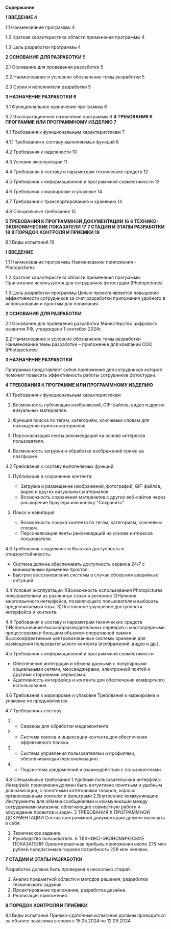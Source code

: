  **Cодержание**



**1	ВВЕДЕНИЕ	4**

1.1	Наименование программы	4

1.2	Краткая характеристика области применения программы	4

1.3	Цель разработки программы	4

**2	ОСНОВАНИЯ ДЛЯ РАЗРАБОТКИ**	5

2.1	Основание для проведения разработки	5

2.2	Наименование и условное обозначение темы разработки	5

2.3	Сроки и исполнители разработки	5

**3	НАЗНАЧЕНИЕ РАЗРАБОТКИ	6**


3.1	Функциональное назначение программы	6

3.2	Эксплуатационное назначение программы	6
**4	ТРЕБОВАНИЯ К ПРОГРАММЕ ИЛИ ПРОГРАММНОМУ ИЗДЕЛИЮ	7**

4.1	Требования к функциональным характеристикам	7

4.1.1    Требования к составу выполняемых функций	8

4.2	Требования к надежности	10

4.3	Условия эксплуатации	11

4.4	Требования к составу и параметрам технических средств	12

4.5	Требования к информационной и программной совместимости	13

4.6	Требования к маркировке и упаковке	14

4.7	Требования к транспортированию и хранению	14

4.8	Специальные требования	15

**5	ТРЕБОВАНИЯ К ПРОГРАММНОЙ ДОКУМЕНТАЦИИ	16**
**6	ТЕХНИКО-ЭКОНОМИЧЕСКИЕ ПОКАЗАТЕЛИ	17**
**7	СТАДИИ И ЭТАПЫ РАЗРАБОТКИ	18**
**8	ПОРЯДОК КОНТРОЛЯ И ПРИЕМКИ	19**

8.1	Виды испытаний	19

**1 ВВЕДЕНИЕ**

1.1	Наименование программы
Наименование  приложения -  Photopictures

1.2	Краткая характеристика области применения программы
Приложение используется для сотрудников фотостудии (Photopictures)

1.3	Цель разработки программы 
Целью проекта является повышение эффективности сотрудников за счет разработки приложения удобного в использовании и простым для понимания.

**2 ОСНОВАНИЯ ДЛЯ РАЗРАБОТКИ**

2.1 Основание для проведения разработки
Министерство цифрового развития РФ, утверждено 1 сентября 2024г.

2.2 Наименование и условное обозначение темы разработки
Наименование темы разработки – приложение для компании ООО (Photopictures)



**3 НАЗНАЧЕНИЕ РАЗРАБОТКИ**

Программа представляет собой приложение для сотрудников которое поможет повысить  эффективность работы сотрудников фотостудии.

**4 ТРЕБОВАНИЯ К ПРОГРАММЕ ИЛИ ПРОГРАММНОМУ ИЗДЕЛИЮ**

4.1 Требования к функциональным характеристикам

1. Возможность публикации изображений, GIF-файлов, видео и других визуальных материалов.

2. Функция поиска по тегам, категориям, ключевым словам для нахождения нужных материалов.

3. Персонализация ленты рекомендаций на основе интересов пользователя.

4. Возможность загрузки и обработки изображений прямо на платформе.

4.2 Требования к составу выполняемых функций

1. Публикация и сохранение контента:
   - Загрузка и размещение изображений, фотографий, GIF-файлов, видео и других визуальных материалов
   - Возможность сохранения материалов с других веб-сайтов через расширение браузера или кнопку "Сохранить".

2. Поиск и навигация:
   - Возможность поиска контента по тегам, категориям, ключевым словам.
   - Персонализация ленты рекомендаций на основе интересов пользователя.

4.3	Требования к надежности
 Высокая доступность и отказоустойчивость:
   - Система должна обеспечивать доступность сервиса 24/7 с минимальным временем простоя.
   - Быстрое восстановление системы в случае сбоев или аварийных ситуаций.

4.4	 Условия эксплуатации
1)Возможность использования Photopictures пользователями из различных стран и регионов
2)Наличие многоязычного интерфейса, позволяющего пользователям выбирать предпочитаемый язык. 
3)Постоянное улучшение доступности интерфейса и контента.

4.4 Требования к составу и параметрам технических средств
1)Использование высокопроизводительных серверов с многоядерными процессорами и большим объемом оперативной памяти.
Высокоэффективные централизованные системы хранения для размещения пользовательского контента (изображений, видео и др.).

4.5	Требования к информационной и программной совместимости
   - Обеспечение интеграции и обмена данными с популярными социальными сетями, мессенджерами, электронной почтой и другими сторонними сервисами.
- Адаптивность интерфейса и контента для обеспечения комфортного использования

4.6	Требования к маркировке и упаковке
Требования к маркировке и упаковке не предъявляются.

4.7	 Требования к составу
1.	- Серверы для обработки медиаконтента
2.	- Система поиска и индексации контента для обеспечения эффективного поиска.
3.	- Система управления пользователями и профилями, обеспечивающая персонализацию.
4.	- Подсистема уведомлений и взаимодействия с пользователями.

4.8	 Специальные требования
1.Удобный пользовательский интерфейс: Интерфейс приложения должен быть интуитивно понятным и удобным для навигации, с понятными категориями товаров, хорошо организованным поиском и фильтрами
2.Внутренние коммуникации: Инструменты для обмена сообщениями и коммуникации между сотрудниками магазина, облегчающие совместную работу и обсуждение проектов и задач.
5	ТРЕБОВАНИЯ К ПРОГРАММНОЙ ДОКУМЕНТАЦИИ
Состав программной документации должен включать в себя:
1. Техническое задание.
2. Руководство пользователя.
6	ТЕХНИКО-ЭКОНОМИЧЕСКИЕ ПОКАЗАТЕЛИ
Ориентировочная прибыль приложения около 275 млн  рублей предлагаемая годовая потребность 228 млн человек.

**7	СТАДИИ И ЭТАПЫ РАЗРАБОТКИ**

Разработка должна быть проведена в несколько стадий: 

1. Анализ предметной области и методов решения, разработка технического задания.
2. Проектирование приложения, разработка дизайна.
3. Реализация приложения.

**8	ПОРЯДОК КОНТРОЛЯ И ПРИЕМКИ**

8.1 Виды испытаний
Приемо-сдаточные испытания должны проводиться на объекте заказчика в сроки с 15.05.2024 по 12.09.2024. 
